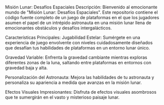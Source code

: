 Misión Lunar: Desafíos Espaciales
Descripción:
Bienvenido al emocionante mundo de "Misión Lunar: Desafíos Espaciales". Este repositorio contiene el código fuente completo de un juego de plataformas en el que los jugadores asumen el papel de un intrépido astronauta en una misión lunar llena de emocionantes obstáculos y desafíos intergalácticos.

Características Principales:
Jugabilidad Estelar: Sumérgete en una experiencia de juego envolvente con niveles cuidadosamente diseñados que desafían tus habilidades de plataformas en un entorno lunar único.

Gravedad Variable: Enfrenta la gravedad cambiante mientras exploras diferentes zonas de la luna, saltando entre plataformas en entornos con gravedad baja y alta.

Personalización del Astronauta: Mejora las habilidades de tu astronauta y personaliza su apariencia a medida que avanzas en la misión lunar.

Efectos Visuales Impresionantes: Disfruta de efectos visuales asombrosos que te sumergirán en el vasto y misterioso paisaje lunar.
